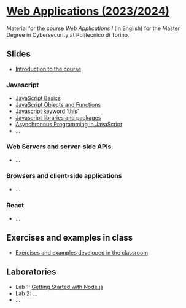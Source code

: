 # [Web Applications (2023/2024)](https://github.com/polito-WA-2024)

Material for the course _Web Applications I_ (in English) for the Master Degree in Cybersecurity at Politecnico di Torino.

## Slides

- [Introduction to the course](https://github.com/polito-WA-2024/materials/blob/master/slide/00-intro-2024-WA.pdf)

### Javascript

- [JavaScript Basics](slide/1-01-javascript-basics.pdf)
- [JavaScript Objects and Functions](slide/1-02-javascript-objects-functions.pdf)
- [Javascript keyword 'this'](slide/1-03-javascript-this.pdf)
- [Javascript libraries and packages](slide/1-04-javascript-libraries-packages.pdf)
- [Asynchronous Programming in JavaScript](slide/1-05-javascript-async-programming.pdf)
- ...

### Web Servers and server-side APIs

- ...

### Browsers and client-side applications

- ...

### React

- ...

## Exercises and examples in class

- [Exercises and examples developed in the classroom](https://github.com/polito-WA-2024/aw-weeks)

## Laboratories

- Lab 1: [Getting Started with Node.js](labs/lab01-getting-started-node.pdf)
- Lab 2: ...
- ...

